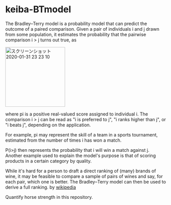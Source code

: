 # keiba-BTmodel

The Bradley–Terry model is a probability model that can predict the outcome of a paired comparison. 
Given a pair of individuals i and j drawn from some population,
it estimates the probability that the pairwise comparison i > j turns out true, as

<img width="187" alt="スクリーンショット 2020-01-31 23 23 10" src="https://user-images.githubusercontent.com/36298285/73546512-b4eaa280-4480-11ea-8c7b-d081d6e4abf8.png">

where pi is a positive real-valued score assigned to individual i. 
The comparison i > j can be read as "i is preferred to j", "i ranks higher than j", or "i beats j", depending on the application.

For example, pi may represent the skill of a team in a sports tournament, estimated from the number of times i has won a match. 

P(i>j) then represents the probability that i will win a match against j. 
Another example used to explain the model's purpose is that of scoring products in a certain category by quality. 

While it's hard for a person to draft a direct ranking of (many) brands of wine, it may be feasible to compare a sample of pairs of wines and say, for each pair, which one is better. 
The Bradley–Terry model can then be used to derive a full ranking. by [wikipedia](https://en.wikipedia.org/wiki/Bradley%E2%80%93Terry_model)

Quantify horse strength in this repository.
